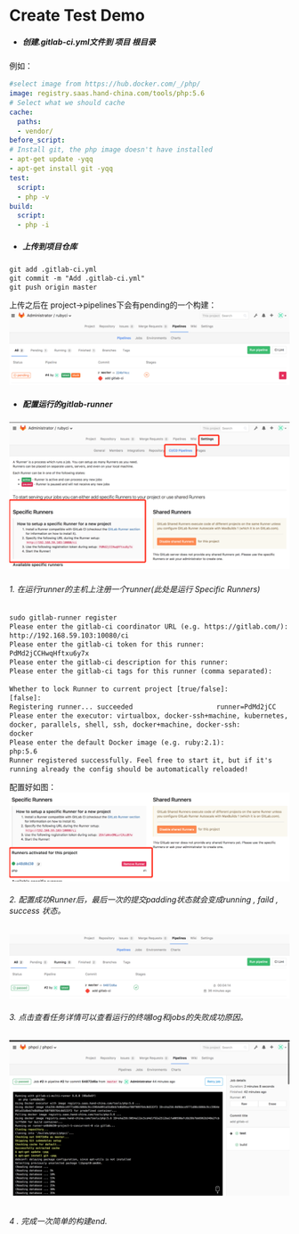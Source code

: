 # Create Test Demo

* ##### 创建.gitlab-ci.yml文件到 项目 根目录

例如：

```yml
#select image from https://hub.docker.com/_/php/
image: registry.saas.hand-china.com/tools/php:5.6
# Select what we should cache
cache:
  paths:
  - vendor/
before_script:
# Install git, the php image doesn't have installed
- apt-get update -yqq
- apt-get install git -yqq
test:
  script:
  - php -v
build:
  script:
  - php -i
```

* ##### 上传到项目仓库

```git
git add .gitlab-ci.yml
git commit -m "Add .gitlab-ci.yml"
git push origin master
```

上传之后在 project-&gt;pipelines下会有pending的一个构建：![](/assets/WX20170401-140516@2x.png)

* ##### 配置运行的gitlab-runner

##### ![](/assets/WX20170401-141854@2x.png)

###### 1. 在运行runner的主机上注册一个runner\(此处是运行 Specific Runners\)

```
sudo gitlab-runner register
Please enter the gitlab-ci coordinator URL (e.g. https://gitlab.com/):
http://192.168.59.103:10080/ci
Please enter the gitlab-ci token for this runner:
PdMd2jCCHwqHftxu6y7x
Please enter the gitlab-ci description for this runner:
Please enter the gitlab-ci tags for this runner (comma separated):

Whether to lock Runner to current project [true/false]:
[false]: 
Registering runner... succeeded                     runner=PdMd2jCC
Please enter the executor: virtualbox, docker-ssh+machine, kubernetes, docker, parallels, shell, ssh, docker+machine, docker-ssh:
docker
Please enter the default Docker image (e.g. ruby:2.1):
php:5.6
Runner registered successfully. Feel free to start it, but if it's running already the config should be automatically reloaded!
```

配置好如图：![](/assets/WX20170401-142717@2x.png)

###### 2. 配置成功Runner后，最后一次的提交padding状态就会变成running , faild , success 状态。

![](/assets/WX20170401-142928@2x.png)

###### 3. 点击查看任务详情可以查看运行的终端log和jobs的失败成功原因。

###### ![](/assets/WX20170401-143343@2x.png)

###### 4 . 完成一次简单的构建end.



